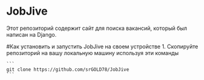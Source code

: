 # JobJive
Этот репозиторий содержит сайт для поиска вакансий, который был написан на Django. 

#Как установить и запустить JobJive на своем устройстве
    1. Скопируйте репозиторий на вашу локальную машину используя эти команды
    
    ``` 
    git clone https://github.com/srGOLD78/JobJive
    ```
